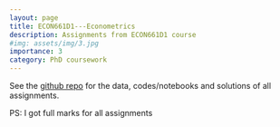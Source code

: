 ```yaml
---
layout: page
title: ECON661D1---Econometrics
description: Assignments from ECON661D1 course
#img: assets/img/3.jpg
importance: 3
category: PhD coursework
---
```


See the <a href="https://github.com/jsmatte/ECON662D1">github repo</a> for the data, codes/notebooks and solutions of all assignments.

PS: I got full marks for all assignments


<!--

-->
